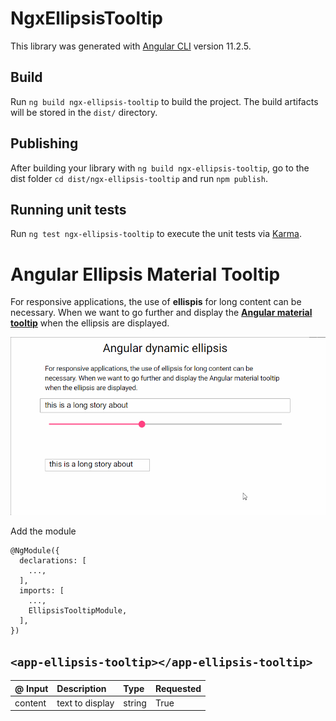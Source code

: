 # NgxEllipsisTooltip

This library was generated with [Angular CLI](https://github.com/angular/angular-cli) version 11.2.5.

## Build

Run `ng build ngx-ellipsis-tooltip` to build the project. The build artifacts will be stored in the `dist/` directory.

## Publishing

After building your library with `ng build ngx-ellipsis-tooltip`, go to the dist folder `cd dist/ngx-ellipsis-tooltip`
and run `npm publish`.

## Running unit tests

Run `ng test ngx-ellipsis-tooltip` to execute the unit tests via [Karma](https://karma-runner.github.io).

# Angular Ellipsis Material Tooltip

For responsive applications, the use of **ellispis** for long content can be necessary. When we want to go further and
display
the **[Angular material tooltip](https://material.angular.io/components/tooltip/overview "Angular material tooltip")**
when the ellipsis are displayed.

![demo tooltip](https://github.com/wandri/angular-ellipsis-tooltip/blob/master/assets/demo_ellipsis.gif)

Add the module

```
@NgModule({
  declarations: [
    ...,
  ],
  imports: [
    ...,
    EllipsisTooltipModule,
  ],
})
```

## `<app-ellipsis-tooltip></app-ellipsis-tooltip>`

| @ Input  | Description  | Type  | Requested  |
| :------------ | :------------ | :------------ | :------------ |
| content  | text to display  | string  | True  |

